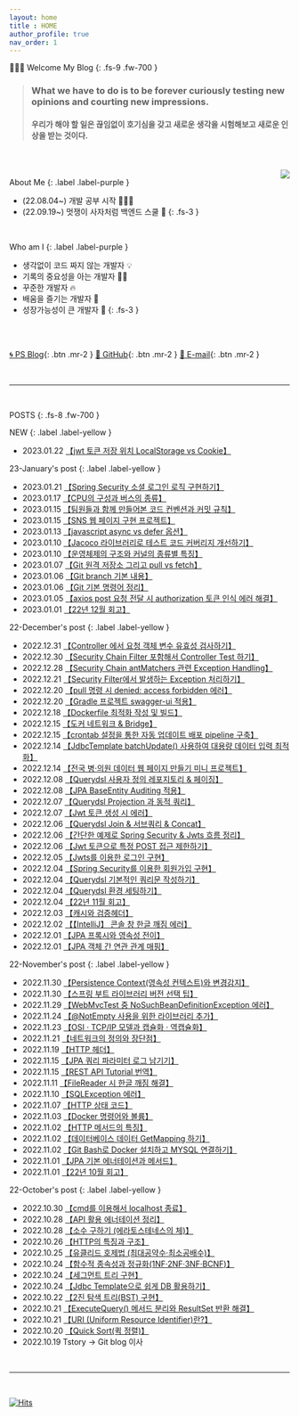 ```yaml
---
layout: home
title : HOME
author_profile: true
nav_order: 1
---
```


🙇🏻‍♂️ Welcome My  Blog 
{: .fs-9 .fw-700 }

>### **What we have to do is to be forever curiously testing new opinions and courting new impressions.**<br>
>#### 우리가 해야 할 일은 끊임없이 호기심을 갖고 새로운 생각을 시험해보고 새로운 인상을 받는 것이다.



<br>
<br>

<img align='right' src="http://mazassumnida.wtf/api/v2/generate_badge?boj=tryingmybest24h">

About Me
{: .label .label-purple }

- (22.08.04~) 개발 공부 시작 👩🏻‍💻
- (22.09.19~) 멋쟁이 사자처럼 백엔드 스쿨 🦁
{: .fs-3 }

<br>

Who am I
{: .label .label-purple }

- 생각없이 코드 짜지 않는 개발자 💡
- 기록의 중요성을 아는 개발자 ✍🏻
- 꾸준한 개발자 🔥
- 배움을 즐기는 개발자 📖
- 성장가능성이 큰 개발자 🌟
{: .fs-3 }

<br>
<br>

[🌀 PS Blog](https://yinq.tistory.com/category/%F0%9F%91%A8%F0%9F%8F%BB%E2%80%8D%F0%9F%92%BB%20Algorithm){: .btn .mr-2 }
[🚀 GitHub](https://github.com/inkyu-yoon){: .btn .mr-2 }
[💌 E-mail](mailto:tryingmybest24h@gmail.com){: .btn .mr-2 }
  
<br>

---
<br>


POSTS
{: .fs-8 .fw-700 }

NEW
{: .label .label-yellow }
- 2023.01.22 [【jwt 토큰 저장 위치 LocalStorage vs Cookie】](https://inkyu-yoon.github.io/docs/Learned/HTTP/JwtTokenSave)


23-January's post
{: .label .label-yellow }
- 2023.01.21 [【Spring Security 소셜 로그인 로직 구현하기】](https://inkyu-yoon.github.io/docs/Language/SpringBoot/OauthLogin)
- 2023.01.17 [【CPU의 구성과 버스의 종류】](https://inkyu-yoon.github.io/docs/Learned/OS/OSCPUandBus)
- 2023.01.15 [【팀원들과 함께 만들어본 코드 컨벤션과 커밋 규칙】](https://inkyu-yoon.github.io/docs/Project/CodeConvention)
- 2023.01.15 [【SNS 웹 페이지 구현 프로젝트】](https://inkyu-yoon.github.io/docs/Project/SNSProject)
- 2023.01.13 [【javascript async vs defer 옵션】](https://inkyu-yoon.github.io/docs/Language/FrontEnd/JsDefer)
- 2023.01.10 [【Jacoco 라이브러리로 테스트 코드 커버리지 개선하기】](https://inkyu-yoon.github.io/docs/Language/SpringBoot/Jacoco)
- 2023.01.10 [【운영체제의 구조와 커널의 종류별 특징】](https://inkyu-yoon.github.io/docs/Learned/OS/OSBasic)
- 2023.01.07 [【Git 원격 저장소 그리고 pull vs fetch】](https://inkyu-yoon.github.io/docs/Learned/Git/GitRemote)
- 2023.01.06 [【Git branch 기본 내용】](https://inkyu-yoon.github.io/docs/Learned/Git/GitBranch)
- 2023.01.06 [【Git 기본 명령어 정리】](https://inkyu-yoon.github.io/docs/Learned/Git/GitBasic)
- 2023.01.05 [【axios post 요청 전달 시 authorization 토큰 인식 에러 해결】](https://inkyu-yoon.github.io/docs/Language/FrontEnd/AxiosPost)
- 2023.01.01 [【22년 12월 회고】](https://inkyu-yoon.github.io/docs/Retrospect/December22)


22-December's post
{: .label .label-yellow }
- 2022.12.31 [【Controller 에서 요청 객체 변수 유효성 검사하기】](https://inkyu-yoon.github.io/docs/Language/SpringBoot/validation)
- 2022.12.30 [【Security Chain Filter 포함해서 Controller Test 하기】](https://inkyu-yoon.github.io/docs/Language/SpringBoot/SecurityChainTest)
- 2022.12.28 [【Security Chain antMatchers 관련 Exception Handling】](https://inkyu-yoon.github.io/docs/Language/SpringBoot/SecurityChainException)
- 2022.12.21 [【Security Filter에서 발생하는 Exception 처리하기】](https://inkyu-yoon.github.io/docs/Language/SpringBoot/FilterExceptionHandle)
- 2022.12.20 [【pull 명령 시 denied: access forbidden 에러】](https://inkyu-yoon.github.io/docs/Learned/Error/AccessDeniedError)
- 2022.12.20 [【Gradle 프로젝트 swagger-ui 적용】](https://inkyu-yoon.github.io/docs/Language/SpringBoot/Swagger)
- 2022.12.18 [【Dockerfile 최적화 작성 및 빌드】](https://inkyu-yoon.github.io/docs/Learned/Docker/DockerDockerfile)
- 2022.12.15 [【도커 네트워크 & Bridge】](https://inkyu-yoon.github.io/docs/Learned/Docker/DockerNetwork)
- 2022.12.15 [【crontab 설정을 통한 자동 업데이트 배포 pipeline 구축】](https://inkyu-yoon.github.io/docs/Learned/Docker/DockerCICDCrontab)
- 2022.12.14 [【JdbcTemplate batchUpdate() 사용하여 대용량 데이터 입력 최적화】](https://inkyu-yoon.github.io/docs/Language/Spring/JdbcBatchUpdate)
- 2022.12.14 [【전국 병·의원 데이터 웹 페이지 만들기 미니 프로젝트】](https://inkyu-yoon.github.io/docs/Project/HospitalWeb)
- 2022.12.08 [【Querydsl 사용자 정의 레포지토리 & 페이징】](https://inkyu-yoon.github.io/docs/Language/JPA/QuerydslRepo)
- 2022.12.08 [【JPA BaseEntity Auditing 적용】](https://inkyu-yoon.github.io/docs/Language/JPA/JpaAuditing)
- 2022.12.07 [【Querydsl Projection 과 동적 쿼리】](https://inkyu-yoon.github.io/docs/Language/JPA/QuerydslProjection)
- 2022.12.07 [【Jwt 토큰 생성 시 에러】](https://inkyu-yoon.github.io/docs/Learned/Error/SecretKeyError)
- 2022.12.06 [【Querydsl Join & 서브쿼리 & Concat】](https://inkyu-yoon.github.io/docs/Language/JPA/QuerydslJoin)
- 2022.12.06 [【간단한 예제로 Spring Security & Jwts 흐름 정리】](https://inkyu-yoon.github.io/docs/Language/SpringBoot/SecurityWithJwts)
- 2022.12.06 [【Jwt 토큰으로 특정 POST 접근 제한하기】](https://inkyu-yoon.github.io/docs/Language/SpringBoot/SpringSecurityToken)
- 2022.12.05 [【Jwts를 이용한 로그인 구현】](https://inkyu-yoon.github.io/docs/Language/SpringBoot/SpringSecurityLogin)
- 2022.12.04 [【Spring Security를 이용한 회원가입 구현】](https://inkyu-yoon.github.io/docs/Language/SpringBoot/SpringSecurityJoin)
- 2022.12.04 [【Querydsl 기본적인 쿼리문 작성하기】](https://inkyu-yoon.github.io/docs/Language/JPA/QuerydslCreateQuery)
- 2022.12.04 [【Querydsl 환경 세팅하기】](https://inkyu-yoon.github.io/docs/Language/JPA/QuerydslEnv)
- 2022.12.04 [【22년 11월 회고】](https://inkyu-yoon.github.io/docs/Retrospect/November22)
- 2022.12.03 [【캐시와 검증헤더】](https://inkyu-yoon.github.io/docs/Learned/HTTP/Cache)
- 2022.12.02 [【【IntelliJ】 콘솔 창 한글 깨짐 에러】](https://inkyu-yoon.github.io/docs/Learned/Error/KoreanError)
- 2022.12.01 [【JPA 프록시와 영속성 전이】](https://inkyu-yoon.github.io/docs/Language/JPA/ProxyAndCascade)
- 2022.12.01 [【JPA 객체 간 연관 관계 매핑】](https://inkyu-yoon.github.io/docs/Language/JPA/JPAMapping)


22-November's post
{: .label .label-yellow }
- 2022.11.30 [【Persistence Context(영속성 컨텍스트)와 변경감지】](https://inkyu-yoon.github.io/docs/Language/JPA/PersistenceContext)
- 2022.11.30 [【스프링 부트 라이브러리 버전 선택 팁】](https://inkyu-yoon.github.io/docs/Learned/TIP/SelectLibraryVersion)
- 2022.11.29 [【WebMvcTest 중 NoSuchBeanDefinitionException 에러】](https://inkyu-yoon.github.io/docs/Learned/Error/WebMvcError)
- 2022.11.24 [【@NotEmpty 사용을 위한 라이브러리 추가】](https://inkyu-yoon.github.io/docs/Learned/TIP/NotEmpty)
- 2022.11.23 [【OSI · TCP/IP 모델과 캡슐화 · 역캡슐화】](https://inkyu-yoon.github.io/docs/Learned/Network/OSIandTCP)
- 2022.11.21 [【네트워크의 정의와 장단점】](https://inkyu-yoon.github.io/docs/Learned/Network/NetworkDef)
- 2022.11.19 [【HTTP 헤더】](https://inkyu-yoon.github.io/docs/Learned/HTTP/HTTPHeader)
- 2022.11.15 [【JPA 쿼리 파라미터 로그 남기기】](https://inkyu-yoon.github.io/docs/Learned/TIP/SQLLog)
- 2022.11.15 [【REST API Tutorial 번역】](https://inkyu-yoon.github.io/docs/Learned/HTTP/Restful)
- 2022.11.11 [【FileReader 시 한글 깨짐 해결】](https://inkyu-yoon.github.io/docs/Learned/TIP/FileReader)
- 2022.11.10 [【SQLException 에러】](https://inkyu-yoon.github.io/docs/Learned/Error/SQLError)
- 2022.11.07 [【HTTP 상태 코드】](https://inkyu-yoon.github.io/docs/Learned/HTTP/HTTPStatus)
- 2022.11.03 [【Docker 명령어와 볼륨】](https://inkyu-yoon.github.io/docs/Learned/Docker/DockerBasic)
- 2022.11.02 [【HTTP 메서드의 특징】](https://inkyu-yoon.github.io/docs/Learned/HTTP/HTTPMethod)
- 2022.11.02 [【데이터베이스 데이터 GetMapping 하기】](https://inkyu-yoon.github.io/docs/Learned/Docker/DBMSGetMapping)
- 2022.11.02 [【Git Bash로 Docker 설치하고 MYSQL 연결하기】](https://inkyu-yoon.github.io/docs/Learned/Docker/DockerAndEc2)
- 2022.11.01 [【JPA 기본 에너테이션과 메서드】](https://inkyu-yoon.github.io/docs/Language/JPA/JPABasic)
- 2022.11.01 [【22년 10월 회고】](https://inkyu-yoon.github.io/docs/Retrospect/October22)


22-October's post
{: .label .label-yellow }
- 2022.10.30 [【cmd를 이용해서 localhost 종료】](https://inkyu-yoon.github.io/docs/Learned/Error/LocalEnd)
- 2022.10.28 [【API 활용 에너테이션 정리】](https://inkyu-yoon.github.io/docs/Language/Spring/SpringBootBasic)
- 2022.10.28 [【소수 구하기 (에라토스테네스의 체)】](https://inkyu-yoon.github.io/docs/Learned/Algorithm/Primary)
- 2022.10.26 [【HTTP의 특징과 구조】](https://inkyu-yoon.github.io/docs/Learned/HTTP/AboutHTTP)
- 2022.10.25 [【유클리드 호제법 (최대공약수·최소공배수)】](https://inkyu-yoon.github.io/docs/Learned/Algorithm/FindGcd)
- 2022.10.24 [【함수적 종속성과 정규화(1NF·2NF·3NF·BCNF)】](https://inkyu-yoon.github.io/docs/Learned/DataBase/NF)
- 2022.10.24 [【세그먼트 트리 구현】](https://inkyu-yoon.github.io/docs/Learned/DataStructure/SegmentTree)
- 2022.10.24 [【Jdbc Template으로 쉽게 DB 활용하기】](https://inkyu-yoon.github.io/docs/Language/Spring/JdbcTemplate)
- 2022.10.22 [【2진 탐색 트리(BST) 구현】](https://inkyu-yoon.github.io/docs/Learned/DataStructure/BinSearchTree)
- 2022.10.21 [【ExecuteQuery() 메서드 분리와 ResultSet 반환 해결】](https://inkyu-yoon.github.io/docs/Language/Spring/ExecuteQuery)
- 2022.10.21 [【URI (Uniform Resource Identifier)란?】](https://inkyu-yoon.github.io/docs/Learned/HTTP/URLFlow)
- 2022.10.20 [【Quick Sort(퀵 정렬)】](https://inkyu-yoon.github.io/docs/Learned/Algorithm/QuickSort)
- 2022.10.19 Tstory -> Git blog 이사

<br>


---

<br>

[![Hits](https://hits.seeyoufarm.com/api/count/incr/badge.svg?url=https%3A%2F%2Finkyu-yoon.github.io&count_bg=%23E6C2FF&title_bg=%23B000E5&icon=&icon_color=%23E7E7E7&title=hits&edge_flat=false)](https://hits.seeyoufarm.com)